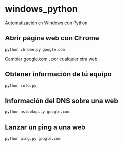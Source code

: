 # windows_python
Automatización en Windows con Python


## Abrir página web con Chrome

~~~~
python chrome.py google.com
~~~~

Cambiar google.com , por cualquier otra web



## Obtener información de tú equipo

~~~~
python info.py
~~~~

## Información del DNS sobre una web

~~~~
python nslookup.py google.com
~~~~

## Lanzar un ping a una web

~~~~
python ping.py google.com
~~~~



